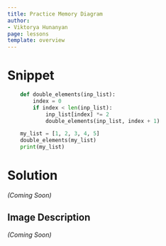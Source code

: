 ```yaml
---
title: Practice Memory Diagram
author:
- Viktorya Hunanyan
page: lessons
template: overview
---
```


# Snippet

```python
    def double_elements(inp_list):
        index = 0
        if index < len(inp_list):
            inp_list[index] *= 2
            double_elements(inp_list, index + 1)

    my_list = [1, 2, 3, 4, 5]
    double_elements(my_list)
    print(my_list)
```

# Solution
*(Coming Soon)*
<!-- [Solution Video](https://youtu.be/mr_7bk3F6to)

<img class="img-fluid" src="/static/practice-mem-diagrams/silly-loop.png" alt="Image Description Here"  />  -->

## Image Description 
*(Coming Soon)*